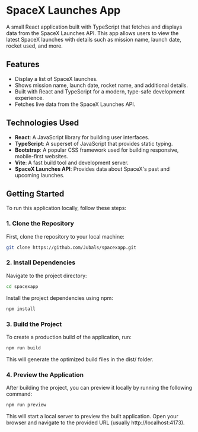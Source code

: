 # SpaceX Launches App

A small React application built with TypeScript that fetches and displays data from the SpaceX Launches API. This app allows users to view the latest SpaceX launches with details such as mission name, launch date, rocket used, and more.

## Features
- Display a list of SpaceX launches.
- Shows mission name, launch date, rocket name, and additional details.
- Built with React and TypeScript for a modern, type-safe development experience.
- Fetches live data from the SpaceX Launches API.

## Technologies Used
- **React**: A JavaScript library for building user interfaces.
- **TypeScript**: A superset of JavaScript that provides static typing.
- **Bootstrap**: A popular CSS framework used for building responsive, mobile-first websites.
- **Vite**: A fast build tool and development server.
- **SpaceX Launches API**: Provides data about SpaceX's past and upcoming launches.

## Getting Started

To run this application locally, follow these steps:

### 1. Clone the Repository
First, clone the repository to your local machine:

```bash
git clone https://github.com/Jubals/spacexapp.git
```

### 2. Install Dependencies
Navigate to the project directory:

```bash
cd spacexapp
```

Install the project dependencies using npm:

```bash
npm install
```

### 3. Build the Project

To create a production build of the application, run:

```bash
npm run build
```
This will generate the optimized build files in the dist/ folder.

### 4. Preview the Application

After building the project, you can preview it locally by running the following command:

```bash
npm run preview
```

This will start a local server to preview the built application. Open your browser and navigate to the provided URL (usually http://localhost:4173).
